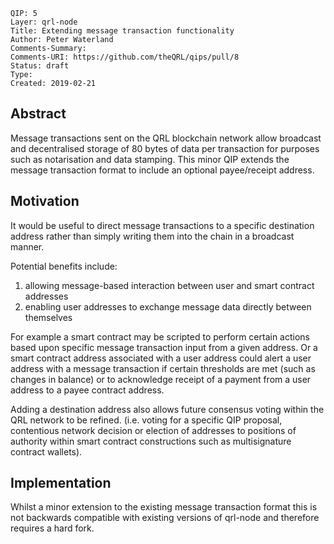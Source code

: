 	QIP: 5
	Layer: qrl-node
	Title: Extending message transaction functionality 
	Author: Peter Waterland
	Comments-Summary: 
	Comments-URI: https://github.com/theQRL/qips/pull/8
	Status: draft
	Type: 
	Created: 2019-02-21



## Abstract

Message transactions sent on the QRL blockchain network allow broadcast and decentralised storage of 80 bytes of data per transaction for purposes such as notarisation and data stamping. This minor QIP extends the message transaction format to include an optional payee/receipt address.

## Motivation

It would be useful to direct message transactions to a specific destination address rather than simply writing them into the chain in a broadcast manner.

Potential benefits include: 
1) allowing message-based interaction between user and smart contract addresses 
2) enabling user addresses to exchange message data directly between themselves

For example a smart contract may be scripted to perform certain actions based upon specific message transaction input from a given address. Or a smart contract address associated with a user address could alert a user address with a message transaction if certain thresholds are met (such as changes in balance) or to acknowledge receipt of a payment from a user address to a payee contract address.  

Adding a destination address also allows future consensus voting within the QRL network to be refined. (i.e. voting for a specific QIP proposal, contentious network decision or election of addresses to positions of authority within smart contract constructions such as multisignature contract wallets).

## Implementation

Whilst a minor extension to the existing message transaction format this is not backwards compatible with existing versions of qrl-node and therefore requires a hard fork.

